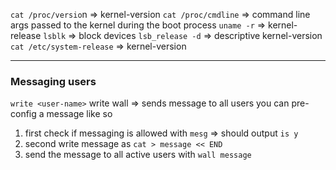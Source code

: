 `cat /proc/versio`n => kernel-version
`cat /proc/cmdline` => command line args passed to the kernel during the boot process
`uname -r` => kernel-release
`lsblk` => block devices
`lsb_release -d` => descriptive kernel-version
`cat /etc/system-release` => kernel-version

---

### Messaging users
`write <user-name>`
write wall => sends message to all users you can pre-config a message like so 
1. first check if messaging is allowed with `mesg` => should output `is y`
2. second write message as `cat > message << END`
3. send the message to all active users with `wall message`
